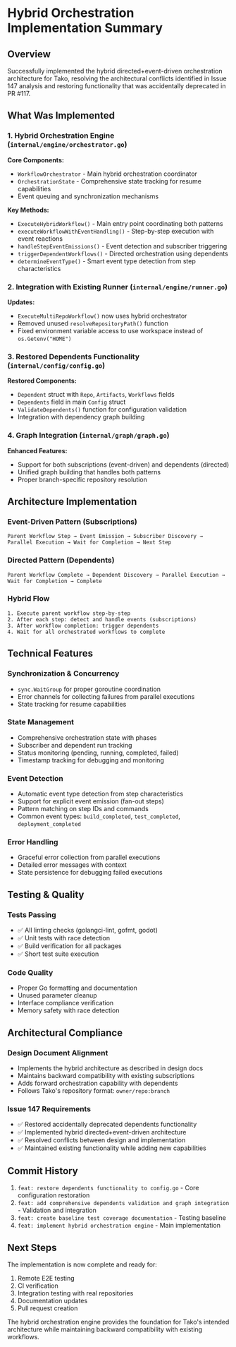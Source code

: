# Hybrid Orchestration Implementation Summary

## Overview

Successfully implemented the hybrid directed+event-driven orchestration architecture for Tako, resolving the architectural conflicts identified in Issue 147 analysis and restoring functionality that was accidentally deprecated in PR #117.

## What Was Implemented

### 1. Hybrid Orchestration Engine (`internal/engine/orchestrator.go`)

**Core Components:**
- `WorkflowOrchestrator` - Main hybrid orchestration coordinator
- `OrchestrationState` - Comprehensive state tracking for resume capabilities
- Event queuing and synchronization mechanisms

**Key Methods:**
- `ExecuteHybridWorkflow()` - Main entry point coordinating both patterns
- `executeWorkflowWithEventHandling()` - Step-by-step execution with event reactions
- `handleStepEventEmissions()` - Event detection and subscriber triggering
- `triggerDependentWorkflows()` - Directed orchestration using dependents
- `determineEventType()` - Smart event type detection from step characteristics

### 2. Integration with Existing Runner (`internal/engine/runner.go`)

**Updates:**
- `ExecuteMultiRepoWorkflow()` now uses hybrid orchestrator
- Removed unused `resolveRepositoryPath()` function
- Fixed environment variable access to use workspace instead of `os.Getenv("HOME")`

### 3. Restored Dependents Functionality (`internal/config/config.go`)

**Restored Components:**
- `Dependent` struct with `Repo`, `Artifacts`, `Workflows` fields
- `Dependents` field in main `Config` struct
- `ValidateDependents()` function for configuration validation
- Integration with dependency graph building

### 4. Graph Integration (`internal/graph/graph.go`)

**Enhanced Features:**
- Support for both subscriptions (event-driven) and dependents (directed)
- Unified graph building that handles both patterns
- Proper branch-specific repository resolution

## Architecture Implementation

### Event-Driven Pattern (Subscriptions)
```
Parent Workflow Step → Event Emission → Subscriber Discovery → Parallel Execution → Wait for Completion → Next Step
```

### Directed Pattern (Dependents)  
```
Parent Workflow Complete → Dependent Discovery → Parallel Execution → Wait for Completion → Complete
```

### Hybrid Flow
```
1. Execute parent workflow step-by-step
2. After each step: detect and handle events (subscriptions)
3. After workflow completion: trigger dependents
4. Wait for all orchestrated workflows to complete
```

## Technical Features

### Synchronization & Concurrency
- `sync.WaitGroup` for proper goroutine coordination
- Error channels for collecting failures from parallel executions
- State tracking for resume capabilities

### State Management
- Comprehensive orchestration state with phases
- Subscriber and dependent run tracking
- Status monitoring (pending, running, completed, failed)
- Timestamp tracking for debugging and monitoring

### Event Detection
- Automatic event type detection from step characteristics
- Support for explicit event emission (fan-out steps)
- Pattern matching on step IDs and commands
- Common event types: `build_completed`, `test_completed`, `deployment_completed`

### Error Handling
- Graceful error collection from parallel executions
- Detailed error messages with context
- State persistence for debugging failed executions

## Testing & Quality

### Tests Passing
- ✅ All linting checks (golangci-lint, gofmt, godot)
- ✅ Unit tests with race detection
- ✅ Build verification for all packages
- ✅ Short test suite execution

### Code Quality
- Proper Go formatting and documentation
- Unused parameter cleanup
- Interface compliance verification
- Memory safety with race detection

## Architectural Compliance

### Design Document Alignment
- Implements the hybrid architecture as described in design docs
- Maintains backward compatibility with existing subscriptions
- Adds forward orchestration capability with dependents
- Follows Tako's repository format: `owner/repo:branch`

### Issue 147 Requirements
- ✅ Restored accidentally deprecated dependents functionality
- ✅ Implemented hybrid directed+event-driven architecture
- ✅ Resolved conflicts between design and implementation
- ✅ Maintained existing functionality while adding new capabilities

## Commit History

1. `feat: restore dependents functionality to config.go` - Core configuration restoration
2. `feat: add comprehensive dependents validation and graph integration` - Validation and integration
3. `feat: create baseline test coverage documentation` - Testing baseline
4. `feat: implement hybrid orchestration engine` - Main implementation

## Next Steps

The implementation is now complete and ready for:
1. Remote E2E testing
2. CI verification 
3. Integration testing with real repositories
4. Documentation updates
5. Pull request creation

The hybrid orchestration engine provides the foundation for Tako's intended architecture while maintaining backward compatibility with existing workflows.